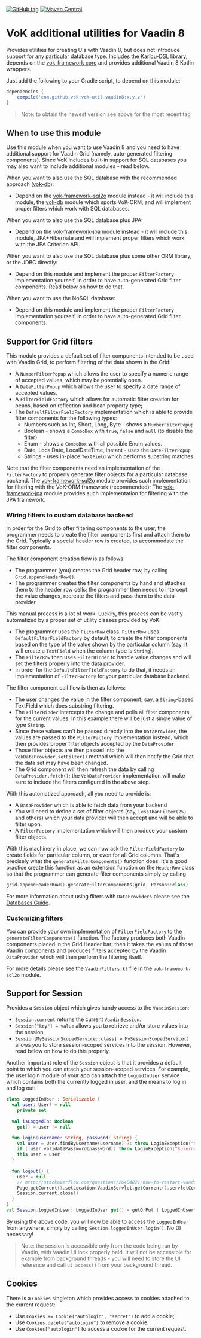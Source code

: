 [![GitHub tag](https://img.shields.io/github/tag/mvysny/vaadin-on-kotlin.svg)](https://github.com/mvysny/vaadin-on-kotlin/tags)
[![Maven Central](https://maven-badges.herokuapp.com/maven-central/eu.vaadinonkotlin/vok-util-vaadin8/badge.svg)](https://maven-badges.herokuapp.com/maven-central/eu.vaadinonkotlin/vok-util-vaadin8)

# VoK additional utilities for Vaadin 8

Provides utilities for creating UIs with Vaadin 8, but does not
introduce support for any particular database type.  Includes the [Karibu-DSL](https://github.com/mvysny/karibu-dsl)
library, depends on the [vok-framework core](../vok-framework) and
provides additional Vaadin 8 Kotlin wrappers.

Just add the following to your Gradle script, to depend on this module:
```groovy
dependencies {
    compile('com.github.vok:vok-util-vaadin8:x.y.z')
}
```

> Note: to obtain the newest version see above for the most recent tag

## When to use this module

Use this module when you want to use Vaadin 8 and you need to have additional support for Vaadin Grid
(namely, auto-generated filtering components). Since VoK includes built-in support for SQL
databases you may also want to include additional modules - read below.

When you want to also use the SQL database with the recommended approach ([vok-db](../vok-db)):

* Depend on the [vok-framework-sql2o](../vok-framework-sql2o) module instead - it will include this
  module, the [vok-db](../vok-db) module which sports VoK-ORM,
  and will implement proper filters which work with SQL databases.

When you want to also use the SQL database plus JPA:

* Depend on the [vok-framework-jpa](../vok-framework-jpa) module instead - it will include this
  module, JPA+Hibernate and will implement proper filters which work with the JPA Criterion API.
  
When you want to also use the SQL database plus some other ORM library, or the JDBC directly:

* Depend on this module and implement the proper `FilterFactory` implementation yourself, in order
  to have auto-generated Grid filter components. Read below on how to do that.

When you want to use the NoSQL database:

* Depend on this module and implement the proper `FilterFactory` implementation yourself, in order
  to have auto-generated Grid filter components.

## Support for Grid filters

This module provides a default set of filter components intended to be used with Vaadin Grid, to
perform filtering of the data shown in the Grid:

* A `NumberFilterPopup` which allows the user to specify a numeric range of accepted values, which may be
  potentially open.
* A `DateFilterPopup` which allows the user to specify a date range of accepted values.
* A `FilterFieldFactory` which allows for automatic filter creation for beans, based on reflection and
  bean property type;
* The `DefaultFilterFieldFactory` implementation which is able to provide filter components for the following types:
  * Numbers such as Int, Short, Long, Byte - shows a `NumberFilterPopup`
  * Boolean - shows a `ComboBox` with `true`, `false` and `null` (to disable the filter)
  * Enum - shows a `ComboBox` with all possible Enum values.
  * Date, LocalDate, LocalDateTime, Instant - uses the `DateFilterPopup`
  * Strings - uses in-place `TextField` which performs substring matches

Note that the filter components need an implementation of the `FilterFactory` to properly
generate filter objects for a particular database backend. The [vok-framework-sql2o](../vok-framework-sql2o) module
provides such implementation for filtering with the VoK-ORM framework (recommended);
The [vok-framework-jpa](../vok-framework-jpa) module
provides such implementation for filtering with the JPA framework.

### Wiring filters to custom database backend

In order for the Grid to offer filtering components to the user, the programmer needs to create the
filter components first and attach them to the Grid. Typically a special header row is created, to accommodate
the filter components.

The filter component creation flow is as follows:

* The programmer (you) creates the Grid header row, by calling `Grid.appendHeaderRow()`.
* The programmer creates the filter components by hand and attaches them to the header row cells;
  the programmer then needs to intercept the value changes, recreate the filters and pass them to
  the data provider.

This manual process is a lot of work. Luckily, this process can be vastly automatized by a proper set of
utility classes provided by VoK. 

* The programmer uses the `FilterRow` class. `FilterRow` uses `DefaultFilterFieldFactory` by default,
  to create the filter components based on the type
  of the value shown by the particular column (say, it will create a `TextField` when the column type is `String`).
* The `FilterRow` then uses `FilterBinder` to handle value changes and will set the filters properly into the
  data provider.
* In order for the `DefaultFilterFieldFactory` to do that, it needs an implementation of `FilterFactory`
  for your particular database backend.

The filter component call flow is then as follows:

* The user changes the value in the filter component; say, a `String`-based TextField which does substring filtering.
* The `FilterBinder` intercepts the change and polls all filter components for the current values. In this example
  there will be just a single value of type `String`.
* Since these values can't be passed directly into the `DataProvider`, the values are passed to the
  `FilterFactory` implementation instead, which then provides proper filter objects accepted by the `DataProvider`.
* Those filter objects are then passed into the `VokDataProvider.setFilter()` method which
  will then notify the Grid that the data set may have been changed.
* The Grid component will then refresh the data by calling `DataProvider.fetch()`; the `VokDataProvider`
  implementation will make sure to include the filters configured in the above step.

With this automatized approach, all you need to provide is:

* A `DataProvider` which is able to fetch data from your backend
* You will need to define a set of filter objects (say, `LessThanFilter(25)` and others) which your
  data provider will then accept and will be able to filter upon.
* A `FilterFactory` implementation which will then produce your custom filter objects.

With this machinery in place, we can now ask the `FilterFieldFactory` to create fields for particular column,
or even for all Grid columns. That's precisely what the `generateFilterComponents()` function does.
It's a good practice create this function as an extension function on the `HeaderRow` class so that the
programmer can generate filter components simply by calling

```kotlin
grid.appendHeaderRow().generateFilterComponents(grid, Person::class)
```

For more information about using filters with `DataProviders` please see the [Databases Guide](http://www.vaadinonkotlin.eu/databases.html).

### Customizing filters

You can provide your own implementation of `FilterFieldFactory` to the `generateFilterComponents()` function. The factory produces both
Vaadin components placed in the Grid Header bar; then it takes the values of those Vaadin components and produces filters accepted by the
Vaadin `DataProvider` which will then perform the filtering itself.

For more details please see the `VaadinFilters.kt` file in the `vok-framework-sql2o` module.

## Support for Session

Provides a `Session` object which gives handy access to the `VaadinSession`:

* `Session.current` returns the current `VaadinSession`.
* `Session["key"] = value` allows you to retrieve and/or store values into the session
* `Session[MySessionScopedService::class] = MySessionScopedService()` allows you to store session-scoped services into the session.
  However, read below on how to do this properly.

Another important role of the `Session` object is that it provides a default point to which you can
attach your session-scoped services. For example, the user
login module of your app can attach the `LoggedInUser` service which contains both the currently logged in user,
and the means to log in and log out:

```kotlin
class LoggedInUser : Serializable {
  val user: User? = null
    private set
    
  val isLoggedIn: Boolean
    get() = user != null

  fun login(username: String, password: String) {
    val user = User.findByUsername(username) ?: throw LoginException("No such user $username")
    if (!user.validatePassword(password)) throw LoginException("$username: invalid password")
    this.user = user
  }
  
  fun logout() {
    user = null
    // http://stackoverflow.com/questions/26404821/how-to-restart-vaadin-session
    Page.getCurrent().setLocation(VaadinServlet.getCurrent().servletConfig.servletContext.contextPath)
    Session.current.close()
  }
}
val Session.loggedInUser: LoggedInUser get() = getOrPut { LoggedInUser() }
```

By using the above code, you will now be able to access the `LoggedInUser` from anywhere, simply by calling
`Session.loggedInUser.login()`. No DI necessary!

> Note: the session is accessible only from the code being run by
Vaadin, with Vaadin UI lock properly held. It will not be accessible for example from background threads -
you will need to store the UI reference and call `ui.access()` from your background thread.

## Cookies

There is a `Cookies` singleton which provides access to cookies attached to the current request:

* Use `Cookies += Cookie("autologin", "secret")` to add a cookie;
* Use `Cookies.delete("autologin")` to remove a cookie.
* Use `Cookies["autologin"]` to access a cookie for the current request.
